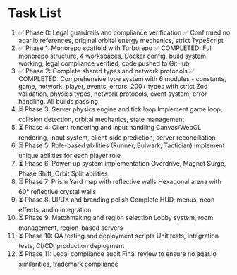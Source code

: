 # Task List

1. ✅ Phase 0: Legal guardrails and compliance verification
✅ Confirmed no agar.io references, original orbital energy mechanics, strict TypeScript
2. ✅ Phase 1: Monorepo scaffold with Turborepo
✅ COMPLETED: Full monorepo structure, 4 workspaces, Docker config, build system working, legal compliance verified, code pushed to GitHub
3. ✅ Phase 2: Complete shared types and network protocols
✅ COMPLETED: Comprehensive type system with 6 modules - constants, game, network, player, events, errors. 200+ types with strict Zod validation, physics types, network protocols, event system, error handling. All builds passing.
4. ⏳ Phase 3: Server physics engine and tick loop
Implement game loop, collision detection, orbital mechanics, state management
5. ⏳ Phase 4: Client rendering and input handling
Canvas/WebGL rendering, input system, client-side prediction, server reconciliation
6. ⏳ Phase 5: Role-based abilities (Runner, Bulwark, Tactician)
Implement unique abilities for each player role
7. ⏳ Phase 6: Power-up system implementation
Overdrive, Magnet Surge, Phase Shift, Orbit Split abilities
8. ⏳ Phase 7: Prism Yard map with reflective walls
Hexagonal arena with 60° reflective crystal walls
9. ⏳ Phase 8: UI/UX and branding polish
Complete HUD, menus, neon effects, audio integration
10. ⏳ Phase 9: Matchmaking and region selection
Lobby system, room management, region-based servers
11. ⏳ Phase 10: QA testing and deployment scripts
Unit tests, integration tests, CI/CD, production deployment
12. ⏳ Phase 11: Legal compliance audit
Final review to ensure no agar.io similarities, trademark compliance

